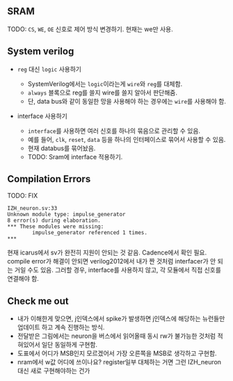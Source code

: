 ## SRAM

TODO: `CS`, `WE`, `OE` 신호로 제어 방식 변경하기. 현재는 we만 사용.

## System verilog

- `reg` 대신 `logic` 사용하기
    - SystemVerilog에서는 `logic`이라는게 `wire`와 `reg`를 대체함.
    - `always` 블록으로 reg를 쓸지 wire를 쓸지 알아서 판단해줌.
    - 단, data bus와 같이 동일한 망을 사용해야 하는 경우에는 `wire`를 사용해야 함.

- interface 사용하기
    - `interface`를 사용하면 여러 신호를 하나의 묶음으로 관리할 수 있음.
    - 예를 들어, `clk`, `reset`, `data` 등을 하나의 인터페이스로 묶어서 사용할 수 있음.
    - 현재 databus를 묶어놨음.
    - TODO: Sram에 interface 적용하기.
 

## Compilation Errors

TODO: FIX
```text
IZH_neuron.sv:33
Unknown module type: impulse_generator
8 error(s) during elaboration.
*** These modules were missing:
        impulse_generator referenced 1 times.
***
```

현재 icarus에서 sv가 완전히 지원이 안되는 것 같음. Cadence에서 확인 필요.
compile error가 해결이 안되면 verilog2012에서 내가 짠 것처럼 interfacer가 안 되는 거일 수도 있음.
그러할 경우, interface를 사용하지 않고, 각 모듈에서 직접 신호를 연결해야 함.

## Check me out

- 내가 이해한게 맞으면, j인덱스에서 spike가 발생하면 j인덱스에 해당하는 뉴런들만 업데이트 하고 계속 진행하는 방식.
- 전달받은 그림에서는 neuron을 버스에서 읽어올때 동시 rw가 불가능한 것처럼 적혀있어서 일단 동일하게 구현함.
- 도표에서 어디가 MSB인지 모르겠어서 가장 오른쪽을 MSB로 생각하고 구현함.
- nram에서 w값 어디에 쓰이나요? register일부 대체하는 거면 그런 IZH_neuron 대신 새로 구현해야하는 건가